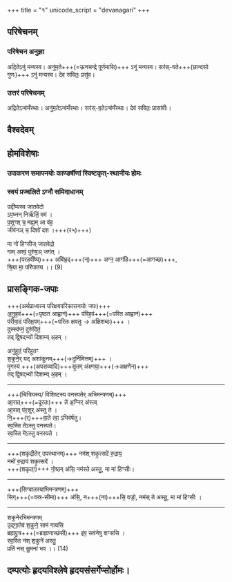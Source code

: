 +++
title = "१"
unicode_script = "devanagari"
+++
## परिषेचनम्
### परिषेचन अनुज्ञा
अदि॒तेऽनु॑ मन्यस्व। अनु॑म॒ते+++(=ऊनचन्द्रे पूर्णमासि)+++ ऽनु॑ मन्यस्व। सर॑स्-वते+++(छान्दसो गुणः)+++ ऽनु॑ मन्यस्व। देव सवितः॒ प्रसु॑व।  

### उत्तरं परिषेचनम्
अदि॒तेऽन्व॑मँस्थाः। अनु॑म॒तेऽन्व॑मँस्थाः। सर॑स्-व॒तेऽन्व॑मँस्थाः। देव॑ सवितः॒ प्रासा॑वीः।  

## वैश्वदेवम्
<div class="js_include" url="../../sUtram/ApastambaH/gRhyam/karmANi/vaishvadevam/"  newLevelForH1="2" includeTitle="false"> </div>  

<div class="js_include" url="../../sUtram/ApastambaH/gRhyam/karmANi/vivAhaH/"  newLevelForH1="2" includeTitle="true"> </div>  


<div class="js_include" url="../vivAhaH/vadhU-prayANam/"  newLevelForH1="2" includeTitle="true"> </div>  

<div class="js_include" url="../vivAhaH/vadhU-praveshaH/"  newLevelForH1="2" includeTitle="true"> </div>  

## होमविशेषाः
### उपाकरण समापनयोः काण्डर्षीणां स्विष्टकृत्-स्थानीयः होमः
<div class="js_include" url="/saMskAra/mantraH/lokAntaram/Rk/sadasaspatim/"  newLevelForH1="4" includeTitle="true"> </div>  

### स्वयं प्रज्वलिते ऽग्नौ समिदाधानम्
उद्दी॑प्यस्व जातवेदो  
ऽप॒घ्नन् निर्ऋ॑तिं॒ मम॑ ।  
प॒शूꣳश् च॒ मह्य॒म् आ व॑ह॒  
जीव॑नञ् च॒ दिशो॑ दश ।+++(र५)+++)  

मा नो॑ हिꣳसीज् जातवेदो॒  
गाम् अश्वं॒ पुरु॑ष॒ञ् जग॑त् ।  
+++(परहवींष्य्)+++ अबि॑भ्र॒द्+++(न्)+++ अग्न॒ आग॑हि+++(=आगच्छ)+++,  
श्रि॒या मा॒ परि॑पातय ।। (9)

<div class="js_include" url="../vivAhaH/sheSha-homAdikam/"  newLevelForH1="2" includeTitle="true"> </div>  

<div class="js_include" url="../vivAhaH/Arohorum/"  newLevelForH1="2" includeTitle="true"> </div>  

<div class="js_include" url="../vivAhaH/viShNur_yonim/"  newLevelForH1="2" includeTitle="true"> </div>  


## प्रासङ्गिक-जपाः
+++(अर्थप्राध्वस्य परिक्षवपरिकासनयोः जपः)+++  
अ॒नु॒ह॒वं+++(=पृष्ठत आह्वानं)+++ प॑रिह॒वं+++(=परित आह्वानं)+++  
प॑रीवा॒दं प॑रिक्ष॒पम्+++(=परितः क्षवतुः → अक्षिशब्दः)+++ ।  
दुस्स्व॑प्नं॒ दुरु॑दितं॒  
तद् द्वि॒षद्भ्यो॑ दिशाम्य् अ॒हम् ।  

अनु॑हूतं॒ परि॑हूतꣳ  
श॒कुने॒र् यद् अशा॑कु॒नम्+++(→दुर्निमित्तम्)+++ ।  
मृ॒गस्य॑ +++(अपसव्यादि)+++सृ॒तम् अ॑क्ष्णया॒+++(→अक्षणेन)+++  
तद् द्वि॒षद्भ्यो॑ दिशाम्य् अ॒हम् ।    

____________________
+++(चित्रियस्य/ विशिष्टस्य वनस्पतेर् अभिमन्त्रणम्)+++  
आ॒रात्+++(=दूरतः)+++ ते॑ अ॒ग्निर् अ॑स्त्व्  
आ॒रात् प॑र॒शुर् अ॑स्तु ते ।  
नि॒+++(र्)+++वा॒ते त्वा॒ ऽभिव॑र्षतु।  
स्व॒स्ति ते॑ऽस्तु वनस्पते।  
स्व॒स्ति मे॑ऽस्तु वनस्पते ।  

____________________
+++(शकृद्रीतेर् उपस्थानम्)+++
नम॑श् शकृ॒त्सदे॑ रु॒द्राय॒  
नमो॑ रु॒द्राय॑ शकृ॒त्सदे॑ ।  
+++(शकृत्!)+++ गो॒ष्ठम् अ॑सि॒ नम॑स्ते अस्तु॒, मा मा॑ हिꣳसीः।

____________________
+++(सिग्वातस्याभिमन्त्रणम्)+++  
सिग्+++(=वस्र-सीमा)+++ अ॑सि॒, न+++(ना)+++सि॒ वज्रो॒, नम॑स् ते अस्तु॒, मा मा॑ हिꣳसीः ।  

____________________
शकुनेरभिमन्त्रणम्  
उ॒द्गा॒तेव॑ श॒कुने॒ साम॑ गायसि  
ब्रह्मपु॒त्र+++(=ब्राह्मणाच्छंसी)+++ इ॑व॒ सव॑नेषु शꣳससि ।  
स्व॒स्ति न॑श् श॒कुने॑ अस्तु॒  
प्रति॑ नस् सु॒मना॑ भव ।। (14)

## दम्पत्योः हृदयविश्लेषे हृदयसंसर्गेप्सोर्होमः।
<div class="js_include" url="/saMskAra/mantraH/AdityaH/Rk/prAtar_agnim/"  newLevelForH1="2" includeTitle="true"> </div>  

<div class="js_include" url="../pati-vashIkaraNam/"  newLevelForH1="1" includeTitle="true"> </div>  

<div class="js_include" url="../yaxma-vAraNam/"  newLevelForH1="1" includeTitle="true"> </div>  

<div class="js_include" url="../vivAhaH/vadhU-vAso-dAnam/"  newLevelForH1="1" includeTitle="true"> </div>  

<div class="js_include" url="../../sUtram/ApastambaH/gRhyam/karmANi/upanayanam/"  newLevelForH1="1" includeTitle="true"> </div>  

<div class="js_include" url="../samAvartanam/"  newLevelForH1="1" includeTitle="true"> </div>  

<div class="js_include" url="../madhuparkaH/"  newLevelForH1="1" includeTitle="true"> </div>  

<div class="js_include" url="../../sUtram/ApastambaH/gRhyam/karmANi/sImantonnayanam/"  newLevelForH1="1" includeTitle="true"> </div>  

<div class="js_include" url="../../sUtram/ApastambaH/gRhyam/karmANi/puMsavanam/"  newLevelForH1="1" includeTitle="true"> </div>  

<div class="js_include" url="../jAtakarma/"  newLevelForH1="1" includeTitle="true"> </div>  

<div class="js_include" url="../../sUtram/ApastambaH/gRhyam/karmANi/anna-prAshanam/"  newLevelForH1="1" includeTitle="true"> </div>  
